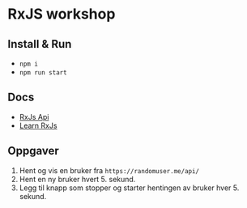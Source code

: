 # RxJS workshop

## Install & Run
* `npm i`
* `npm run start`

## Docs
* [RxJs Api](https://rxjs-dev.firebaseapp.com/api)
* [Learn RxJs](https://www.learnrxjs.io/)

## Oppgaver

1. Hent og vis en bruker fra `https://randomuser.me/api/`
2. Hent en ny bruker hvert 5. sekund.
3. Legg til knapp som stopper og starter hentingen av bruker hver 5. sekund.
